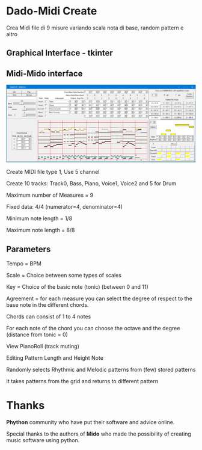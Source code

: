 # Dado-Midi Create
Crea Midi file di 9 misure variando scala nota di base, random pattern e altro
## Graphical Interface - tkinter
##	Midi-Mido interface

![image DadoCrea](DadoCrea.jpg)

Create MIDI file type 1, Use 5 channel

Create 10 tracks: Track0, Bass, Piano, Voice1, Voice2 and 5 for Drum

Maximum number of Measures = 9

Fixed data: 4/4 (numerator=4, denominator=4)

Minimum note length = 1/8

Maximum note length = 8/8

## Parameters

Tempo = BPM
 
Scale = Choice between some types of scales
 
Key = Choice of the basic note (tonic) (between 0 and 11)
 
Agreement = for each measure you can select the degree of respect to the base note in the different chords.
 
Chords can consist of 1 to 4 notes
 
For each note of the chord you can choose the octave and the degree (distance from tonic = 0)
 
View PianoRoll (track muting)

Editing Pattern Length and Height Note

Randomly selects Rhythmic and Melodic patterns from (few) stored patterns

It takes patterns from the grid and returns to different pattern

# Thanks
**Phython** community who have put their software and advice online.

Special thanks to the authors of **Mido** who made the possibility of creating music software using python.

